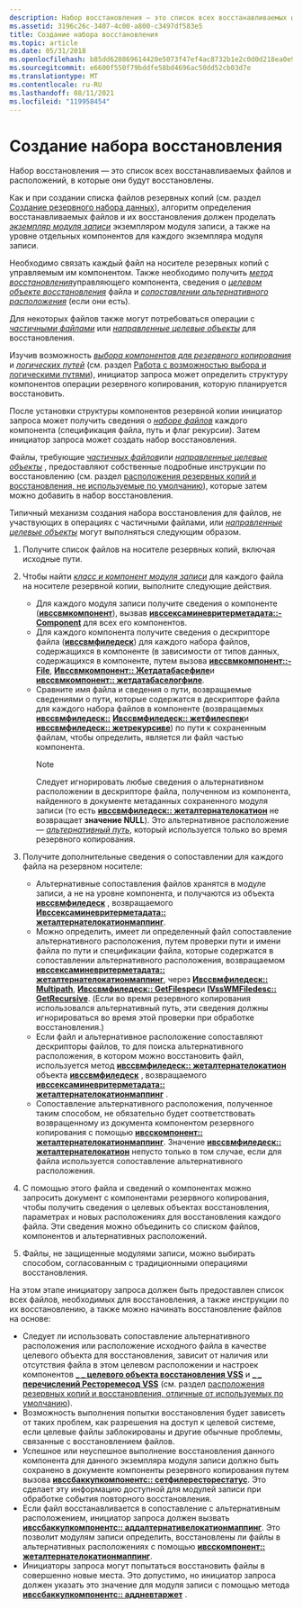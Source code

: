 ```yaml
---
description: Набор восстановления — это список всех восстанавливаемых файлов и расположений, в которые они будут восстановлены.
ms.assetid: 3196c26c-3407-4c00-a800-c3497df583e5
title: Создание набора восстановления
ms.topic: article
ms.date: 05/31/2018
ms.openlocfilehash: b85dd620869614420e5073f47ef4ac8732b1e2c0d0d218ea0e94ae690cb9f773
ms.sourcegitcommit: e6600f550f79bddfe58bd4696ac50dd52cb03d7e
ms.translationtype: MT
ms.contentlocale: ru-RU
ms.lasthandoff: 08/11/2021
ms.locfileid: "119958454"
---
```

# <a name="generating-a-restore-set"></a>Создание набора восстановления

Набор восстановления — это список всех восстанавливаемых файлов и расположений, в которые они будут восстановлены.

Как и при создании списка файлов резервных копий (см. раздел [Создание резервного набора данных](generating-a-backup-set.md)), алгоритм определения восстанавливаемых файлов и их восстановления должен проделать [*экземпляр модуля записи*](vssgloss-w.md) экземпляром модуля записи, а также на уровне отдельных компонентов для каждого экземпляра модуля записи.

Необходимо связать каждый файл на носителе резервных копий с управляемым им компонентом. Также необходимо получить [*метод восстановления*](vssgloss-r.md)управляющего компонента, сведения о [*целевом объекте восстановления*](vssgloss-r.md) файла и [*сопоставлении альтернативного расположения*](vssgloss-a.md) (если они есть).

Для некоторых файлов также могут потребоваться операции с [*частичными файлами*](vssgloss-p.md) или [*направленные целевые объекты*](vssgloss-d.md) для восстановления.

Изучив возможность [*выбора компонентов для резервного копирования*](vssgloss-s.md) и [*логических путей*](vssgloss-l.md) (см. раздел [Работа с возможностью выбора и логическими путями](working-with-selectability-and-logical-paths.md)), инициатор запроса может определить структуру компонентов операции резервного копирования, которую планируется восстановить.

После установки структуры компонентов резервной копии инициатор запроса может получить сведения о [*наборе файлов*](vssgloss-f.md) каждого компонента (спецификация файла, путь и флаг рекурсии). Затем инициатор запроса может создать набор восстановления.

Файлы, требующие [*частичных файлов*](vssgloss-p.md)или [*направленные целевые объекты*](vssgloss-d.md) , предоставляют собственные подробные инструкции по восстановлению (см. раздел [расположения резервных копий и восстановления, не используемые по умолчанию](non-default-backup-and-restore-locations.md)), которые затем можно добавить в набор восстановления.

Типичный механизм создания набора восстановления для файлов, не участвующих в операциях с частичными файлами, или [*направленные целевые объекты*](vssgloss-d.md) могут выполняться следующим образом.

1.  Получите список файлов на носителе резервных копий, включая исходные пути.

2.  Чтобы найти [*класс и компонент модуля записи*](vssgloss-w.md) для каждого файла на носителе резервной копии, выполните следующие действия.

    -   Для каждого модуля записи получите сведения о компоненте ([**ивссвмкомпонент**](/windows/desktop/api/VsBackup/nl-vsbackup-ivsswmcomponent)), вызвав [**ивссексаминевритерметадата::-Component**](/windows/desktop/api/VsBackup/nf-vsbackup-ivssexaminewritermetadata-getcomponent) для всех его компонентов.
    -   Для каждого компонента получите сведения о дескрипторе файла ([**ивссвмфиледеск**](/windows/desktop/api/VsWriter/nl-vswriter-ivsswmfiledesc)) для каждого набора файлов, содержащихся в компоненте (в зависимости от типов данных, содержащихся в компоненте, путем вызова [**ивссвмкомпонент::-File**](/windows/desktop/api/VsBackup/nf-vsbackup-ivsswmcomponent-getfile), [**Ивссвмкомпонент:: Жетдатабасефиле**](/windows/desktop/api/VsBackup/nf-vsbackup-ivsswmcomponent-getdatabasefile)и [**ивссвмкомпонент:: жетдатабаселогфиле**](/windows/desktop/api/VsBackup/nf-vsbackup-ivsswmcomponent-getdatabaselogfile).
    -   Сравните имя файла и сведения о пути, возвращаемые сведениями о пути, которые содержатся в дескрипторе файла для каждого набора файлов в компоненте (возвращаемых [**ивссвмфиледеск::**](/windows/desktop/api/VsWriter/nf-vswriter-ivsswmfiledesc-getpath) [**Ивссвмфиледеск:: жетфилеспек**](/windows/desktop/api/VsWriter/nf-vswriter-ivsswmfiledesc-getfilespec)и [**ивссвмфиледеск:: жетрекурсиве**](/windows/desktop/api/VsWriter/nf-vswriter-ivsswmfiledesc-getrecursive)) по пути к сохраненным файлам, чтобы определить, является ли файл частью компонента.
        > [!Note]  
        > Следует игнорировать любые сведения о альтернативном расположении в дескрипторе файла, полученном из компонента, найденного в документе метаданных сохраненного модуля записи (то есть [**ивссвмфиледеск:: жеталтернателокатион**](/windows/desktop/api/VsWriter/nf-vswriter-ivsswmfiledesc-getalternatelocation) не возвращает **значение NULL**). Это альтернативное расположение — [*альтернативный путь*](vssgloss-a.md), который используется только во время резервного копирования.

         

3.  Получите дополнительные сведения о сопоставлении для каждого файла на резервном носителе:

    -   Альтернативные сопоставления файлов хранятся в модуле записи, а не на уровне компонента, и получаются из объекта [**ивссвмфиледеск**](/windows/desktop/api/VsWriter/nl-vswriter-ivsswmfiledesc) , возвращаемого [**Ивссексаминевритерметадата:: жеталтернателокатионмаппинг**](/windows/desktop/api/VsBackup/nf-vsbackup-ivssexaminewritermetadata-getalternatelocationmapping).
    -   Можно определить, имеет ли определенный файл сопоставление альтернативного расположения, путем проверки пути и имени файла по пути и спецификации файла, которые содержатся в сопоставлении альтернативного расположения, возвращаемом [**ивссексаминевритерметадата:: жеталтернателокатионмаппинг**](/windows/desktop/api/VsBackup/nf-vsbackup-ivssexaminewritermetadata-getalternatelocationmapping), через [**Ивссвмфиледеск:: Multipath**](/windows/desktop/api/VsWriter/nf-vswriter-ivsswmfiledesc-getpath), [**Ивссвмфиледеск:: GetFilespec**](/windows/desktop/api/VsWriter/nf-vswriter-ivsswmfiledesc-getfilespec)и [**IVssWMFiledesc:: GetRecursive**](/windows/desktop/api/VsWriter/nf-vswriter-ivsswmfiledesc-getrecursive). (Если во время резервного копирования использовался альтернативный путь, эти сведения должны игнорироваться во время этой проверки при обработке восстановления.)
    -   Если файл и альтернативное расположение сопоставляют дескрипторы файлов, то для поиска альтернативного расположения, в котором можно восстановить файл, используется метод [**ивссвмфиледеск:: жеталтернателокатион**](/windows/desktop/api/VsWriter/nf-vswriter-ivsswmfiledesc-getalternatelocation) объекта [**ивссвмфиледеск**](/windows/desktop/api/VsWriter/nl-vswriter-ivsswmfiledesc) , возвращаемого [**ивссексаминевритерметадата:: жеталтернателокатионмаппинг**](/windows/desktop/api/VsBackup/nf-vsbackup-ivssexaminewritermetadata-getalternatelocationmapping) .
    -   Сопоставление альтернативного расположения, полученное таким способом, не обязательно будет соответствовать возвращенному из документа компонентом резервного копирования с помощью [**ивсскомпонент:: жеталтернателокатионмаппинг**](/windows/desktop/api/VsWriter/nf-vswriter-ivsscomponent-getalternatelocationmapping). Значение [**ивссвмфиледеск:: жеталтернателокатион**](/windows/desktop/api/VsWriter/nf-vswriter-ivsswmfiledesc-getalternatelocation) непусто только в том случае, если для файла используется сопоставление альтернативного расположения.

4.  С помощью этого файла и сведений о компонентах можно запросить документ с компонентами резервного копирования, чтобы получить сведения о целевых объектах восстановления, параметрах и новых расположениях для восстановления каждого файла. Эти сведения можно объединить со списком файлов, компонентов и альтернативных расположений.

5.  Файлы, не защищенные модулями записи, можно выбирать способом, согласованным с традиционными операциями восстановления.

На этом этапе инициатору запроса должен быть предоставлен список всех файлов, необходимых для восстановления, а также инструкции по их восстановлению, а также можно начинать восстановление файлов на основе:

-   Следует ли использовать сопоставление альтернативного расположения или расположение исходного файла в качестве целевого объекта для восстановления, зависит от наличия или отсутствия файла в этом целевом расположении и настроек компонентов [**\_ \_ целевого объекта восстановления VSS**](/windows/desktop/api/VsWriter/ne-vswriter-vss_restore_target) и [**\_ \_ перечислений Ресторемесод VSS**](/windows/desktop/api/VsWriter/ne-vswriter-vss_restoremethod_enum) (см. раздел [расположения резервных копий и восстановления, отличные от используемых по умолчанию](non-default-backup-and-restore-locations.md)).
-   Возможность выполнения попытки восстановления будет зависеть от таких проблем, как разрешения на доступ к целевой системе, если целевые файлы заблокированы и другие обычные проблемы, связанные с восстановлением файлов.
-   Успешное или неуспешное выполнение восстановления данного компонента для данного экземпляра модуля записи должно быть сохранено в документе компоненты резервного копирования путем вызова [**ивссбаккупкомпонентс:: сетфилересторестатус**](/windows/desktop/api/VsBackup/nf-vsbackup-ivssbackupcomponents-setfilerestorestatus). Это сделает эту информацию доступной для модулей записи при обработке события повторного восстановления.
-   Если файл восстанавливается в сопоставление с альтернативным расположением, инициатор запроса должен вызвать [**ивссбаккупкомпонентс:: аддалтернативелокатионмаппинг**](/windows/desktop/api/VsBackup/nf-vsbackup-ivssbackupcomponents-addalternativelocationmapping). Это позволит модулям записи определить, восстановлены ли файлы в альтернативных расположениях с помощью [**ивсскомпонент:: жеталтернателокатионмаппинг**](/windows/desktop/api/VsWriter/nf-vswriter-ivsscomponent-getalternatelocationmapping).
-   Инициаторы запроса могут попытаться восстановить файлы в совершенно новые места. Это допустимо, но инициатор запроса должен указать это значение для модуля записи с помощью метода [**ивссбаккупкомпонентс:: аддневтаржет**](/windows/desktop/api/VsBackup/nf-vsbackup-ivssbackupcomponents-addnewtarget) .

 

 



